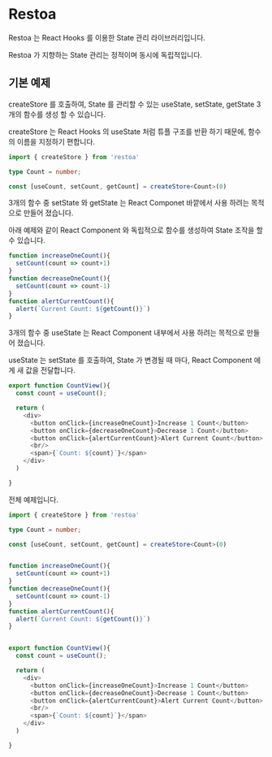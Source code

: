 # Restoa

Restoa 는 React Hooks 를 이용한 State 관리 라이브러리입니다.

Restoa 가 지향하는 State 관리는 정적이며 동시에 독립적입니다.

## 기본 예제

createStore 를 호출하여, State 를 관리할 수 있는 useState, setState, getState 3개의 함수를 생성 할 수 있습니다.

createStore 는 React Hooks 의 useState 처럼 튜플 구조를 반환 하기 때문에, 함수의 이름을 지정하기 편합니다.
```typescript
import { createStore } from 'restoa'

type Count = number;

const [useCount, setCount, getCount] = createStore<Count>(0)
```

3개의 함수 중 setState 와 getState 는 React Componet 바깥에서 사용 하려는 목적으로 만들어 졌습니다.

아래 예제와 같이 React Component 와 독립적으로 함수를 생성하여 State 조작을 할 수 있습니다.
```typescript
function increaseOneCount(){
  setCount(count => count+1)
}
function decreaseOneCount(){
  setCount(count => count-1)
}
function alertCurrentCount(){
  alert(`Current Count: ${getCount()}`)
}
```

3개의 함수 중 useState 는 React Component 내부에서 사용 하려는 목적으로 만들어 졌습니다.

useState 는 setState 를 호출하여, State 가 변경될 때 마다, React Component 에게 새 값을 전달합니다.
```typescript
export function CountView(){
  const count = useCount();

  return (
    <div>
      <button onClick={increaseOneCount}>Increase 1 Count</button>
      <button onClick={decreaseOneCount}>Decrease 1 Count</button>
      <button onClick={alertCurrentCount}>Alert Current Count</button>
      <br/>
      <span>{`Count: ${count}`}</span>
    </div>
  )

}
```

전체 예제입니다.
```typescript
import { createStore } from 'restoa'

type Count = number;

const [useCount, setCount, getCount] = createStore<Count>(0)


function increaseOneCount(){
  setCount(count => count+1)
}
function decreaseOneCount(){
  setCount(count => count-1)
}
function alertCurrentCount(){
  alert(`Current Count: ${getCount()}`)
}


export function CountView(){
  const count = useCount();

  return (
    <div>
      <button onClick={increaseOneCount}>Increase 1 Count</button>
      <button onClick={decreaseOneCount}>Decrease 1 Count</button>
      <button onClick={alertCurrentCount}>Alert Current Count</button>
      <br/>
      <span>{`Count: ${count}`}</span>
    </div>
  )

}
```

